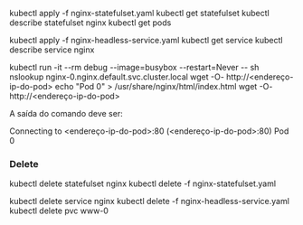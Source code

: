 kubectl apply -f nginx-statefulset.yaml
kubectl get statefulset
kubectl describe statefulset nginx
kubectl get pods

kubectl apply -f nginx-headless-service.yaml
kubectl get service
kubectl describe service nginx


kubectl run -it --rm debug --image=busybox --restart=Never -- sh
nslookup nginx-0.nginx.default.svc.cluster.local
wget -O- http://<endereço-ip-do-pod>
echo "Pod 0" > /usr/share/nginx/html/index.html
wget -O- http://<endereço-ip-do-pod>

A saída do comando deve ser:

Connecting to <endereço-ip-do-pod>:80 (<endereço-ip-do-pod>:80)
Pod 0


### Delete
kubectl delete statefulset nginx
kubectl delete -f nginx-statefulset.yaml

kubectl delete service nginx
kubectl delete -f nginx-headless-service.yaml
kubectl delete pvc www-0
